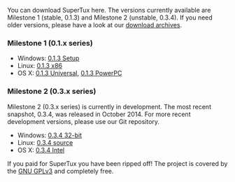 You can download SuperTux here. The versions currently available are Milestone 1 (stable, 0.1.3) and Milestone 2 (unstable, 0.3.4). If you need older versions, please have a look at our [download archives](https://github.com/SuperTuxTeam/downloads).

### Milestone 1 (0.1.x series)

* Windows: [0.1.3 Setup](https://github.com/SuperTuxTeam/downloads/blob/master/deprecated/supertux-0.1.3-setup.exe?raw=true)
* Linux: [0.1.3 x86](https://github.com/SuperTuxTeam/downloads/blob/master/deprecated/supertux-0.1.3.x86.package?raw=true)
* OS X: [0.1.3 Universal](https://github.com/SuperTuxTeam/downloads/blob/master/deprecated/supertux-0.1.3-macosx-universal.dmg?raw=true), [0.1.3 PowerPC](https://github.com/SuperTuxTeam/downloads/blob/master/deprecated/supertux-0.1.3-macosx.dmg?raw=true)

### Milestone 2 (0.3.x series)

Milestone 2 (0.3.x series) is currently in development. The most recent snapshot, 0.3.4, was released in October 2014. For more recent development versions, please use our Git repository.

* Windows: [0.3.4 32-bit](https://github.com/SuperTuxTeam/downloads/blob/master/supertux-0.3.4-win32.exe?raw=true)
* Linux: [0.3.4 source](https://github.com/SuperTuxTeam/downloads/blob/master/supertux-0.3.4.tar.bz2?raw=true)
* OS X: [0.3.4 Intel](https://github.com/SuperTuxTeam/downloads/blob/master/SuperTux-0.3.4-osx-intel.dmg?raw=true)

If you paid for SuperTux you have been ripped off! The project is covered by the [GNU GPLv3](https://www.gnu.org/licenses/gpl.html) and completely free.
